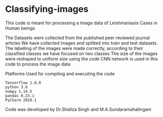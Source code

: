 # Classifying-images

This code is meant for processing a image data of Leishmaniasis Cases in Human beings

The Datasets were collected from the published peer reviewed journal articles
We have collected images and splitted into train and test datasets.
The labelling of the images were made correctly, according to their classified classes
we have focused on two classes
The size of the images were reshaped to uniform size using the code
CNN network is used in this code to process the image data



Platforms Used for compiling and executing the code

    Tensorflow 1.8.0
    python 3.6
    numpy 1.14.5
    pandas 0.23.1
    PyCharm 2018.1
Code was developed by Dr.Shailza Singh and M.A.Sundaramahalingam
